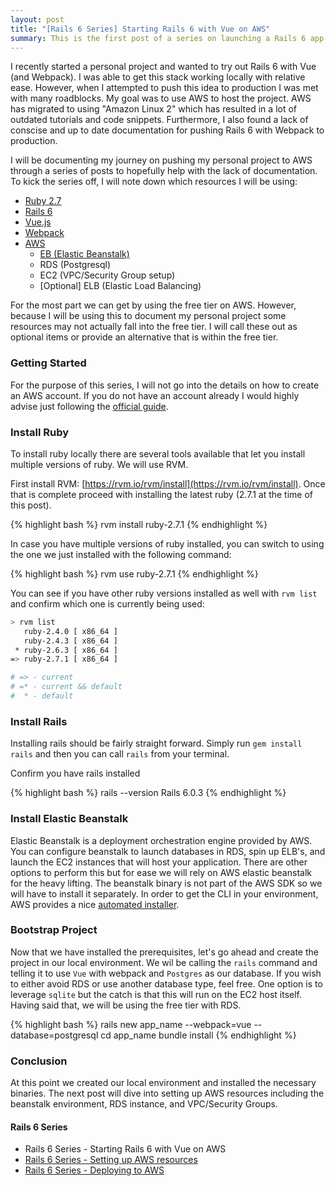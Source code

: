 ```yaml
---
layout: post
title: "[Rails 6 Series] Starting Rails 6 with Vue on AWS"
summary: This is the first post of a series on launching a Rails 6 app with Vue/Webpack on AWS.
---
```


I recently started a personal project and wanted to try out Rails 6 with Vue (and Webpack). I was able to get this stack working locally with relative ease. However, when I attempted to push
this idea to production I was met with many roadblocks. My goal was to use AWS to host the project. AWS has migrated to using "Amazon Linux 2" which has resulted in a lot of
outdated tutorials and code snippets. Furthermore, I also found a lack of conscise and up to date documentation for pushing Rails 6 with Webpack to production.

I will be documenting my journey on pushing my personal project to AWS through a series of posts to hopefully help with the lack of documentation. To kick the series off, I will note down
which resources I will be using:

- [Ruby 2.7](https://www.ruby-lang.org/en/news/2019/12/25/ruby-2-7-0-released/)
- [Rails 6](https://edgeguides.rubyonrails.org/6_0_release_notes.html)
- [Vue.js](https://vuejs.org/guide/)
- [Webpack](https://webpack.js.org/guides/)
- [AWS](https://console.aws.amazon.com/)
  - [EB (Elastic Beanstalk)](https://docs.aws.amazon.com/elasticbeanstalk/latest/dg/Welcome.html)
  - RDS (Postgresql)
  - EC2 (VPC/Security Group setup)
  - [Optional] ELB (Elastic Load Balancing)

For the most part we can get by using the free tier on AWS. However, because I will be using this to document my personal project some resources may not actually fall into the free tier. I will call these out as optional items or provide an alternative that is within the free tier.

### Getting Started

For the purpose of this series, I will not go into the details on how to create an AWS account. If you do not have an account already I would highly advise just following the [official guide](https://aws.amazon.com/premiumsupport/knowledge-center/create-and-activate-aws-account/).

### Install Ruby

To install ruby locally there are several tools available that let you install multiple versions of ruby. We will use RVM.

First install RVM: [https://rvm.io/rvm/install](https://rvm.io/rvm/install). Once that is complete proceed with installing the latest ruby (2.7.1 at the time of this post).

{% highlight bash %}
rvm install ruby-2.7.1
{% endhighlight %}

In case you have multiple versions of ruby installed, you can switch to using the one we just installed with the following command:

{% highlight bash %}
rvm use ruby-2.7.1
{% endhighlight %}

You can see if you have other ruby versions installed as well with `rvm list` and confirm which one is currently being used:

```bash
> rvm list
   ruby-2.4.0 [ x86_64 ]
   ruby-2.4.3 [ x86_64 ]
 * ruby-2.6.3 [ x86_64 ]
=> ruby-2.7.1 [ x86_64 ]

# => - current
# =* - current && default
#  * - default
```

### Install Rails

Installing rails should be fairly straight forward. Simply run `gem install rails` and then you can call `rails` from your terminal.

Confirm you have rails installed

{% highlight bash %}
rails --version
Rails 6.0.3
{% endhighlight %}

### Install Elastic Beanstalk

Elastic Beanstalk is a deployment orchestration engine provided by AWS. You can configure beanstalk to launch databases in RDS, spin up ELB's, and launch the EC2 instances that will host your application. There are other options to perform this but for ease we will rely on AWS elastic beanstalk for the heavy lifting. The beanstalk binary is not part of the AWS SDK so we will have to install it separately. In order to get the CLI in your environment, AWS provides a nice [automated installer](https://github.com/aws/aws-elastic-beanstalk-cli-setup).

### Bootstrap Project

Now that we have installed the prerequisites, let's go ahead and create the project in our local environment. We wil be calling the `rails` command and telling it to use `Vue` with webpack and `Postgres` as our database. If you wish to either avoid RDS or use another database type, feel free. One option is to leverage `sqlite` but the catch is that this will run on the EC2 host itself. Having said that, we will be using the free tier with RDS.

{% highlight bash %}
rails new app_name --webpack=vue --database=postgresql
cd app_name
bundle install
{% endhighlight %}

### Conclusion

At this point we created our local environment and installed the necessary binaries. The next post will dive into setting up AWS resources including the beanstalk environment, RDS instance, and VPC/Security Groups.

#### Rails 6 Series
* Rails 6 Series - Starting Rails 6 with Vue on AWS
* [Rails 6 Series - Setting up AWS resources](/2020/06/02/setting-up-aws/)
* [Rails 6 Series - Deploying to AWS](/2020/06/10/deploying-to-aws)